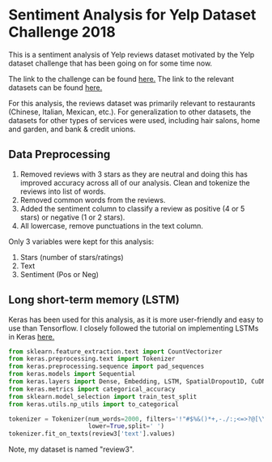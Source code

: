 # Sentiment Analysis for Yelp Dataset Challenge 2018

This is a sentiment analysis of Yelp reviews dataset motivated by the Yelp dataset challenge that has been going on for some time now.

The link to the challenge can be found [here.](https://www.yelp.com/dataset/challenge)
The link to the relevant datasets can be found [here.](https://www.yelp.com/dataset/download)

For this analysis, the reviews dataset was primarily relevant to restaurants (Chinese, Italian, Mexican, etc.). For generalization to other datasets, the datasets for other types of services were used, including hair salons, home and garden, and bank & credit unions.

## Data Preprocessing

1. Removed reviews with 3 stars as they are neutral and doing this has improved accuracy across all of our analysis.
Clean and tokenize the reviews into list of words.
2. Removed common words from the reviews.
3. Added the sentiment column to classify a review as positive (4 or 5 stars) or negative (1 or 2 stars).
4. All lowercase, remove punctuations in the text column.

Only 3 variables were kept for this analysis: 
  1. Stars (number of stars/ratings)
  2. Text
  3. Sentiment (Pos or Neg)

## Long short-term memory (LSTM) 

Keras has been used for this analysis, as it is more user-friendly and easy to use than Tensorflow.
I closely followed the tutorial on implementing LSTMs in Keras [here.](https://towardsdatascience.com/understanding-lstm-and-its-quick-implementation-in-keras-for-sentiment-analysis-af410fd85b47)

```python
from sklearn.feature_extraction.text import CountVectorizer
from keras.preprocessing.text import Tokenizer
from keras.preprocessing.sequence import pad_sequences
from keras.models import Sequential
from keras.layers import Dense, Embedding, LSTM, SpatialDropout1D, CuDNNLSTM, Bidirectional
from keras.metrics import categorical_accuracy
from sklearn.model_selection import train_test_split
from keras.utils.np_utils import to_categorical

tokenizer = Tokenizer(num_words=2000, filters='!"#$%&()*+,-./:;<=>?@[\\]^_`{|}~\t\n',                                  
                      lower=True,split=' ')
tokenizer.fit_on_texts(review3['text'].values)
```
Note, my dataset is named "review3".
